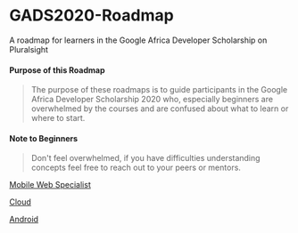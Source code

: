 # GADS2020-Roadmap
A roadmap for learners in the Google Africa Developer Scholarship on Pluralsight


#### Purpose of this Roadmap

> The purpose of these roadmaps is to guide participants in the Google Africa Developer Scholarship 2020 who, especially beginners are overwhelmed by the courses and are confused about what to learn or where to start.

#### Note to Beginners

> Don't feel overwhelmed, if you have difficulties understanding concepts feel free to reach out to your peers or mentors.

[Mobile Web Specialist](./MWS.md)

[Cloud](./Cloud.md)

[Android](./Android.md)
